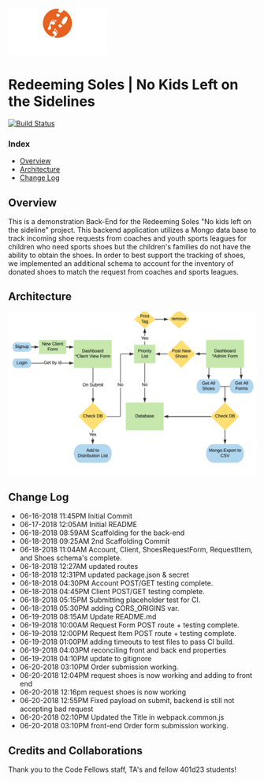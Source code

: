 ![redeeming soles logo image](assets/logo__white_200w.png)

# Redeeming Soles | No Kids Left on the Sidelines


[![Build Status](https://travis-ci.org/RedeemingSoles/back-end.svg?branch=staging)](https://travis-ci.org/RedeemingSoles/back-end)
### Index
- [Overview](#overview)
- [Architecture](#architecture)
- [Change Log](#change-log)


## Overview
This is a demonstration Back-End for the Redeeming Soles "No kids left on the sideline" project. 
 This backend application utilizes a Mongo data base to track incoming shoe requests from 
 coaches and youth sports leagues for children who need sports shoes but the children's families 
 do not have the ability to obtain the shoes.  In order to best support the tracking of 
 shoes, we implemented an additional schema to account for the inventory of donated shoes to 
 match the request from coaches and sports leagues.


## Architecture
![redeeming soles backend image](assets/Redeeming-soles-backend.jpeg)


 
## Change Log
- 06-16-2018  11:45PM  Initial Commit
- 06-17-2018  12:05AM  Initial README
- 06-18-2018  08:59AM  Scaffolding for the back-end
- 06-18-2018  09:25AM  2nd Scaffolding Commit
- 06-18-2018  11:04AM  Account, Client, ShoesRequestForm, RequestItem, and Shoes schema's complete.
- 06-18-2018  12:27AM  updated routes
- 06-18-2018  12:31PM  updated package.json & secret
- 06-18-2018  04:30PM  Account POST/GET testing complete.
- 06-18-2018  04:45PM  Client POST/GET testing complete.
- 06-18-2018  05:15PM  Submitting placeholder test for CI.
- 06-18-2018  05:30PM  adding CORS_ORIGINS var.
- 06-19-2018  08:15AM  Update README.md
- 06-19-2018  10:00AM  Request Form POST route + testing complete.
- 06-19-2018  12:00PM  Request Item POST route + testing complete.
- 06-19-2018  01:00PM  adding timeouts to test files to pass CI build.
- 06-19-2018  04:03PM  reconciling front and back end properties
- 06-19-2018  04:10PM  update to gitignore
- 06-20-2018  03:10PM  Order submission working.
- 06-20-2018  12:04PM  request shoes is now working and adding to front end
- 06-20-2018  12:16pm  request shoes is now working
- 06-20-2018  12:55PM  Fixed payload on submit, backend is still not accepting bad request
- 06-20-2018  02:10PM  Updated the Title in webpack.common.js
- 06-20-2018  03:10PM  front-end Order form submission working.


## Credits and Collaborations
Thank you to the Code Fellows staff, TA's and fellow 401d23 students!